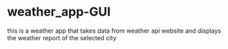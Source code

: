 # weather_app-GUI
this is a weather app that takes data from weather api website and displays the weather report of the selected city
